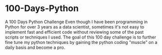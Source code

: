 # 100-Days-Python
A 100 Days Python Challenge
Even though I have been programming in Python for over 3 years as a data scientist, sometimes it's not easy to implement fast and efficient code without reviewing some of the past scripts or techniques I used.
The goal of this 100 day challenge is to further fine tune my python techniques by gaining the python coding "muscle" on a daily basis and become a pro.

